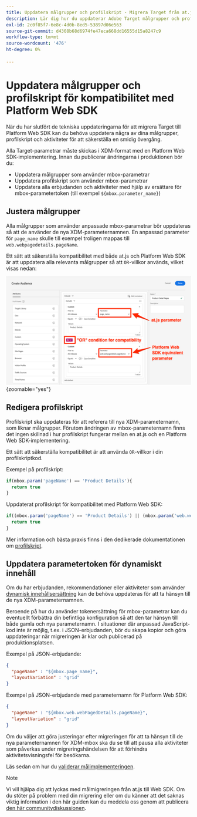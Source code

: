 ```yaml
---
title: Uppdatera målgrupper och profilskript - Migrera Target från at.js 2.x till Web SDK
description: Lär dig hur du uppdaterar Adobe Target målgrupper och profilskript för kompatibilitet med Experience Platform Web SDK.
exl-id: 2c0f85f7-6e8c-4d0b-8ed5-53897d06e563
source-git-commit: d4308b68d6974fe47eca668dd16555d15a8247c9
workflow-type: tm+mt
source-wordcount: '476'
ht-degree: 0%

---
```


# Uppdatera målgrupper och profilskript för kompatibilitet med Platform Web SDK

När du har slutfört de tekniska uppdateringarna för att migrera Target till Platform Web SDK kan du behöva uppdatera några av dina målgrupper, profilskript och aktiviteter för att säkerställa en smidig övergång.

Alla Target-parametrar måste skickas i XDM-format med en Platform Web SDK-implementering. Innan du publicerar ändringarna i produktionen bör du:

* Uppdatera målgrupper som använder mbox-parametrar
* Uppdatera profilskript som använder mbox-parametrar
* Uppdatera alla erbjudanden och aktiviteter med hjälp av ersättare för mbox-parametertoken (till exempel `${mbox.parameter_name}`)

## Justera målgrupper

Alla målgrupper som använder anpassade mbox-parametrar bör uppdateras så att de använder de nya XDM-parameternamnen. En anpassad parameter för `page_name` skulle till exempel troligen mappas till `web.webpagedetails.pageName`.

Ett sätt att säkerställa kompatibilitet med både at.js och Platform Web SDK är att uppdatera alla relevanta målgrupper så att `OR`-villkor används, vilket visas nedan:

![Så här uppdaterar du en målgrupp för kompatibilitet med plattformswebbsäkra DK](assets/target-audience-update.png){zoomable="yes"}

## Redigera profilskript

Profilskript ska uppdateras för att referera till nya XDM-parameternamn, som liknar målgrupper. Förutom ändringen av mbox-parameternamn finns det ingen skillnad i hur profilskript fungerar mellan en at.js och en Platform Web SDK-implementering.

Ett sätt att säkerställa kompatibilitet är att använda `OR`-villkor i din profilskriptkod.

Exempel på profilskript:

```Javascript
if(mbox.param('pageName') == 'Product Details'){
  return true
}
```

Uppdaterat profilskript för kompatibilitet med Platform Web SDK:

```Javascript
if((mbox.param('pageName') == 'Product Details') || (mbox.param('web.webPageDetails.pageName') =='Product Details')){
  return true
}
```

Mer information och bästa praxis finns i den dedikerade dokumentationen om [profilskript](https://experienceleague.adobe.com/docs/target/using/audiences/visitor-profiles/profile-parameters.html).

## Uppdatera parametertoken för dynamiskt innehåll

Om du har erbjudanden, rekommendationer eller aktiviteter som använder [dynamisk innehållsersättning](https://experienceleague.adobe.com/docs/target/using/experiences/offers/passing-profile-attributes-to-the-html-offer.html) kan de behöva uppdateras för att ta hänsyn till de nya XDM-parameternamnen.

Beroende på hur du använder tokenersättning för mbox-parametrar kan du eventuellt förbättra din befintliga konfiguration så att den tar hänsyn till både gamla och nya parameternamn. I situationer där anpassad JavaScript-kod inte är möjlig, t.ex. i JSON-erbjudanden, bör du skapa kopior och göra uppdateringar när migreringen är klar och publicerad på produktionsplatsen.

Exempel på JSON-erbjudande:

```JSON
{
  "pageName" : "${mbox.page_name}",
  "layoutVariation" : "grid"
}
```

Exempel på JSON-erbjudande med parameternamn för Platform Web SDK:

```JSON
{
  "pageName" : "${mbox.web.webPagedDetails.pageName}",
  "layoutVariation" : "grid"
}
```

Om du väljer att göra justeringar efter migreringen för att ta hänsyn till de nya parameternamnen för XDM-mbox ska du se till att pausa alla aktiviteter som påverkas under migreringshändelsen för att förhindra aktivitetsvisningsfel för besökarna.

Läs sedan om hur du [validerar målimplementeringen](validate.md).

>[!NOTE]
>
>Vi vill hjälpa dig att lyckas med målmigreringen från at.js till Web SDK. Om du stöter på problem med din migrering eller om du känner att det saknas viktig information i den här guiden kan du meddela oss genom att publicera [den här communitydiskussionen](https://experienceleaguecommunities.adobe.com/t5/adobe-experience-platform-data/tutorial-discussion-migrate-target-from-at-js-to-web-sdk/m-p/575587#M463).

